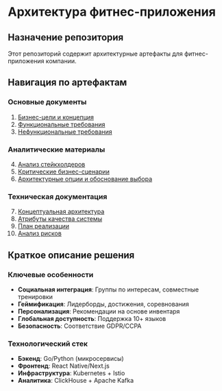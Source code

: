 # Архитектура фитнес-приложения

## Назначение репозитория
Этот репозиторий содержит архитектурные артефакты для фитнес-приложения компании.

## Навигация по артефактам

### Основные документы
1. [Бизнес-цели и концепция](architecture/business-goals.md)
2. [Функциональные требования](architecture/functional-requirements)
3. [Нефункциональные требования](architecture/non-functional-requirements.md)

### Аналитические материалы
4. [Анализ стейкхолдеров](architecture/stakeholder-analysis.md)
5. [Критические бизнес-сценарии](architecture/critical-business-processes.md)
6. [Архитектурные опции и обоснование выбора](architecture/architectural-options.md)

### Техническая документация
7. [Концептуальная архитектура](architecture/conceptual-architecture.md)
8. [Атрибуты качества системы](architecture/quality-attributes.md)
9. [План реализации](architecture/development-plan.md)
10. [Анализ рисков](architecture/implementation-risks.md)

## Краткое описание решения

### Ключевые особенности
- **Социальная интеграция**: Группы по интересам, совместные тренировки
- **Геймификация**: Лидерборды, достижения, соревнования
- **Персонализация**: Рекомендации на основе инвентаря
- **Глобальная доступность**: Поддержка 10+ языков
- **Безопасность**: Соответствие GDPR/CCPA

### Технологический стек
- **Бэкенд**: Go/Python (микросервисы)
- **Фронтенд**: React Native/Next.js
- **Инфраструктура**: Kubernetes + Istio
- **Аналитика**: ClickHouse + Apache Kafka